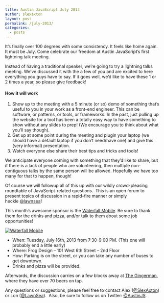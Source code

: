 ```yaml
---
title: Austin JavaScript July 2013
author: slexaxton
layout: post
permalink: /july-2013/
categories:
  - posts
---
```

It&#8217;s finally over 100 degrees with some consistency. It feels like home again. It must be July. Come celebrate our freedom at Austin JavaScript&#8217;s first lightning talk meeting.

Instead of having a traditional speaker, we&#8217;re going to try a lightning talks meeting. We&#8217;ve discussed it with the a few of you and are excited to here everything you guys have to say. If it goes well, we&#8217;d like to have these 1 or 2 times a year, so please give feedback!

#### How it will work

  1. Show up to the meeting with a 5 minute (or so) demo of something that&#8217;s useful to you in your work as a front-end engineer. This can be software, or patterns, or tools, or frameworks. In the past, just pulling up the website for a tool has been a totally easy way to have something to show without any slides to prep! (We encourage you to think about what you&#8217;ll say though).
  2. Get up at some point during the meeting and plugin your laptop (we should have a default laptop if you don&#8217;t need/have one) and give this (very informal) presentation.
  3. Watch everyone else share their best tips and tricks and tools!

We anticipate everyone coming with something that they&#8217;d like to share, but if there is a lack of people who are volunteering, then multiple non-contiguous talks by the same person will be allowed. Hopefully we have too many for that to happen, though!

Of course we will followup all of this up with our wildly crowd-pleasing roundtable of JavaScript-related questions.  This is an open forum to present topics of discussion in a rapid-fire manner or simply heckle [@lawnsea][1]!

This month&#8217;s awesome sponsor is the [Waterfall Mobile][2]. Be sure to thank them for the drinks and pizza, and/or talk to them about some job opportunities!

[![Waterfall Mobile][3]][2] 

  * When: Tuesday, July 16th, 2013 from 7:30-9:00 PM. (This one will probably end a little early)
  * Where: Frog Design – 101 West 6th Street – 2nd Floor
  * How: Parking is on the street, or you can take any number of buses to get downtown.
  * Drinks and pizza will be provided.

Afterwards, the discussion carries on a few blocks away at [The Gingerman][4], where they have over 70 beers on tap.

Any questions or suggestions, please feel free to contact Alex ([@SlexAxton][5]) or Lon ([@LawnSea][6]).  Also, be sure to follow us on Twitter: [@AustinJS][7].

 [1]: http://twitter.com/lawnsea
 [2]: http://www.waterfallmobile.com/
 [3]: http://f.cl.ly/items/0X2B0O0c0m0Q3x2R1k2C/waterfall.png
 [4]: http://gingermanpub.com/
 [5]: http://twitter.com/slexaxton "Alex Sexton on Twitter"
 [6]: http://twitter.com/lawnsea "Lon Ingram on Twitter"
 [7]: http://twitter.com/austinjs "AustinJS on Twitter"